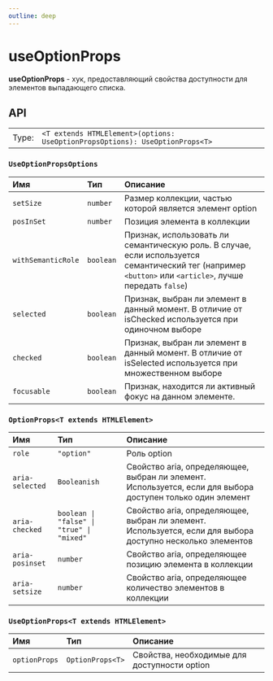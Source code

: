 ```yaml
---
outline: deep
---
```


# useOptionProps

**useOptionProps** - хук, предоставляющий свойства доступности для элементов выпадающего списка.

## API

|       |                                                                              |
| ----: |:-----------------------------------------------------------------------------|
| Type: | `<T extends HTMLElement>(options: UseOptionPropsOptions): UseOptionProps<T>` |

### `UseOptionPropsOptions`

| Имя               | Тип      | Описание    |
|:-------------------|:-----------|:-----------|
| `setSize`  | `number`   | Размер коллекции, частью которой является элемент option  | 
| `posInSet`  | `number`   | Позиция элемента в коллекции  | 
| `withSemanticRole`  | `boolean`   | Признак, использовать ли семантическую роль. В случае, если используется семантический тег (например `<button>` или `<article>`, лучше передать `false`)  | 
| `selected`  | `boolean`   | Признак, выбран ли элемент в данный момент. В отличие от isChecked используется при одиночном выборе  | 
| `checked`  | `boolean`   | Признак, выбран ли элемент в данный момент. В отличие от isSelected используется при множественном выборе  | 
| `focusable`  | `boolean`   | Признак, находится ли активный фокус на данном элементе.  | 

### `OptionProps<T extends HTMLElement>`

| Имя               | Тип      | Описание    |
|:-------------------|:-----------|:-----------|
| `role`  | `"option"`   | Роль option  | 
| `aria-selected`  | `Booleanish`   | Свойство aria, определяющее, выбран ли элемент. Используется, если для выбора доступен только один элемент  | 
| `aria-checked`  | `boolean \| "false" \| "true" \| "mixed"`   | Свойство aria, определяющее, выбран ли элемент. Используется, если для выбора доступно несколько элементов  | 
| `aria-posinset`  | `number`   | Свойство aria, определяющее позицию элемента в коллекции  | 
| `aria-setsize`  | `number`   | Свойство aria, определяющее количество элементов в коллекции  | 

### `UseOptionProps<T extends HTMLElement>`

| Имя               | Тип      | Описание    |
|:-------------------|:-----------|:-----------|
| `optionProps`  | `OptionProps<T>`   | Свойства, необходимые для доступности option  | 
